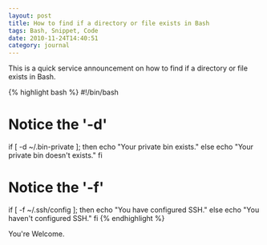 ```yaml
---
layout: post
title: How to find if a directory or file exists in Bash
tags: Bash, Snippet, Code
date: 2010-11-24T14:40:51
category: journal
---
```


This is a quick service announcement on how to find if a directory or file exists in Bash.

{% highlight bash %}
#!/bin/bash

# Notice the '-d'
if [ -d ~/.bin-private ]; then
    echo "Your private bin exists."
else
    echo "Your private bin doesn't exists."
fi

# Notice the '-f'
if [ -f ~/.ssh/config ]; then
    echo "You have configured SSH."
else
    echo "You haven't configured SSH."
fi
{% endhighlight %}

You're Welcome.